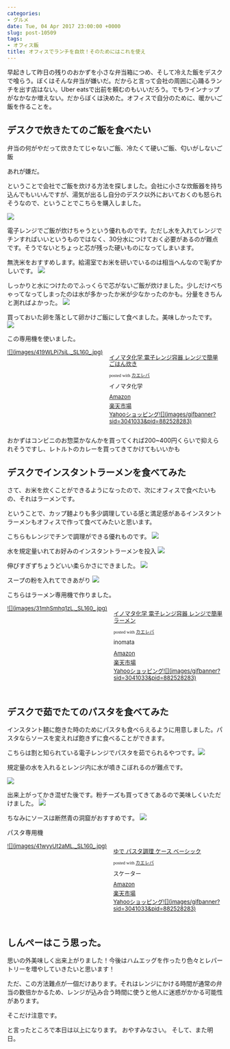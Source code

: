 ```yaml
---
categories:
- グルメ
date: Tue, 04 Apr 2017 23:00:00 +0000
slug: post-10509
tags:
- オフィス飯
title: オフィスでランチを自炊！そのためにはこれを使え
---
```


早起きして昨日の残りのおかずを小さな弁当箱につめ、そして冷えた飯をデスクで喰らう。ぼくはそんな弁当が嫌いだ。だからと言って会社の周囲に心踊るランチを出す店はない。Uber eatsで出前を頼むのもいいだろう。でもラインナップがなかなか増えない。だからぼくは決めた。オフィスで自分のために、暖かいご飯を作ることを。<!--more-->
<h2>デスクで炊きたてのご飯を食べたい</h2>
弁当の何がやだって炊きたてじゃないご飯、冷たくて硬いご飯、匂いがしないご飯

あれが嫌だ。

ということで会社でご飯を炊ける方法を探しました。会社に小さな炊飯器を持ち込んでもいいんですが、湯気が出るし自分のデスク以外においておくのも怒られそうなので、ということでこちらを購入しました。

![](images/IIMG_6534.jpg)

電子レンジでご飯が炊けちゃうという優れものです。ただし水を入れてレンジでチンすればいいというものではなく、30分水につけておく必要があるのが難点です。そうでないとちょっと芯が残った硬いものになってしまいます。

無洗米をおすすめします。給湯室でお米を研いでいるのは相当へんなので恥ずかしいです。
![](images/IIMG_6535.jpg)

しっかりと水につけたのでふっくらで芯がないご飯が炊けました。少しだけべちゃってなってしまったのは水が多かったか米が少なかったのかも。分量をきちんと測ればよかった。
![](images/IFullSizeRender-10.jpg)

買っておいた卵を落として卵かけご飯にして食べました。美味しかったです。
![](images/IFullSizeRender-7.jpg)

この専用機を使いました。
<div class="kaerebalink-box" style="text-align: left; padding-bottom: 20px; font-size: small; /zoom: 1; overflow: hidden;">
<div class="kaerebalink-image" style="float: left; margin: 0 15px 10px 0;"><a href="http://www.amazon.co.jp/exec/obidos/ASIN/B005M0BQEW/warawareotoko-22/" target="_blank" rel="noopener noreferrer">![](images/419WLPi7siL._SL160_.jpg)</a></div>
<div class="kaerebalink-info" style="line-height: 120%; /zoom: 1; overflow: hidden;">
<div class="kaerebalink-name" style="margin-bottom: 10px; line-height: 120%;">

<a href="http://www.amazon.co.jp/exec/obidos/ASIN/B005M0BQEW/warawareotoko-22/" target="_blank" rel="noopener noreferrer">イノマタ化学 電子レンジ容器 レンジで簡単ごはん炊き</a>
<div class="kaerebalink-powered-date" style="font-size: 8pt; margin-top: 5px; font-family: verdana; line-height: 120%;">posted with <a href="http://kaereba.com" target="_blank" rel="nofollow noopener noreferrer">カエレバ</a></div>
</div>
<div class="kaerebalink-detail" style="margin-bottom: 5px;">イノマタ化学</div>
<div class="kaerebalink-link1" style="margin-top: 10px;">
<div class="shoplinkamazon" style="margin: 5px 0;"><a href="http://www.amazon.co.jp/gp/search?keywords=%E3%82%A4%E3%83%8E%E3%83%9E%E3%82%BF%E5%8C%96%E5%AD%A6%20%E9%9B%BB%E5%AD%90%E3%83%AC%E3%83%B3%E3%82%B8%E5%AE%B9%E5%99%A8%20%E3%83%AC%E3%83%B3%E3%82%B8%E3%81%A7%E7%B0%A1%E5%8D%98%E3%81%94%E3%81%AF%E3%82%93%E7%82%8A%E3%81%8D&amp;__mk_ja_JP=%E3%82%AB%E3%82%BF%E3%82%AB%E3%83%8A&amp;tag=warawareotoko-22" target="_blank" rel="noopener noreferrer">Amazon</a></div>
<div class="shoplinkrakuten" style="margin: 5px 0;"><a href="https://hb.afl.rakuten.co.jp/hgc/0f6e221b.2eb9748a.0f6e221c.35cc1e84/?pc=http%3A%2F%2Fsearch.rakuten.co.jp%2Fsearch%2Fmall%2F%25E3%2582%25A4%25E3%2583%258E%25E3%2583%259E%25E3%2582%25BF%25E5%258C%2596%25E5%25AD%25A6%2520%25E9%259B%25BB%25E5%25AD%2590%25E3%2583%25AC%25E3%2583%25B3%25E3%2582%25B8%25E5%25AE%25B9%25E5%2599%25A8%2520%25E3%2583%25AC%25E3%2583%25B3%25E3%2582%25B8%25E3%2581%25A7%25E7%25B0%25A1%25E5%258D%2598%25E3%2581%2594%25E3%2581%25AF%25E3%2582%2593%25E7%2582%258A%25E3%2581%258D%2F-%2Ff.1-p.1-s.1-sf.0-st.A-v.2%3Fx%3D0%26scid%3Daf_ich_link_urltxt%26m%3Dhttp%3A%2F%2Fm.rakuten.co.jp%2F" target="_blank" rel="noopener noreferrer">楽天市場</a></div>
<div class="shoplinkyahoo" style="margin: 5px 0;"><a href="//ck.jp.ap.valuecommerce.com/servlet/referral?sid=3041033&amp;pid=882528283&amp;vc_url=http%3A%2F%2Fsearch.shopping.yahoo.co.jp%2Fsearch%3Fp%3D%25E3%2582%25A4%25E3%2583%258E%25E3%2583%259E%25E3%2582%25BF%25E5%258C%2596%25E5%25AD%25A6%2520%25E9%259B%25BB%25E5%25AD%2590%25E3%2583%25AC%25E3%2583%25B3%25E3%2582%25B8%25E5%25AE%25B9%25E5%2599%25A8%2520%25E3%2583%25AC%25E3%2583%25B3%25E3%2582%25B8%25E3%2581%25A7%25E7%25B0%25A1%25E5%258D%2598%25E3%2581%2594%25E3%2581%25AF%25E3%2582%2593%25E7%2582%258A%25E3%2581%258D&amp;vcptn=kaereba" target="_blank" rel="noopener noreferrer">Yahooショッピング![](images/gifbanner?sid=3041033&amp;pid=882528283)</a></div>
</div>
</div>
<div class="booklink-footer" style="clear: left;"></div>
</div>
おかずはコンビニのお惣菜かなんかを買ってくれば200~400円くらいで抑えられそうですし、レトルトのカレーを買ってきてかけてもいいかも
<h2>デスクでインスタントラーメンを食べてみた</h2>
さて、お米を炊くことができるようになったので、次にオフィスで食べたいもの、それはラーメンです。

ということで、カップ麺よりも多少調理している感と満足感があるインスタントラーメンもオフィスで作って食べてみたいと思います。

こちらもレンジでチンで調理ができる優れものです。
![](images/IFullSizeRender-9.jpg)

水を規定量いれてお好みのインスタントラーメンを投入
![](images/IIMG_6526.jpg)

伸びすぎずちょうどいい柔らかさにできました。
![](images/IIMG_6527.jpg)

スープの粉を入れてできあがり
![](images/IIMG_6529.jpg)

こちらはラーメン専用機で作りました。
<div class="kaerebalink-box" style="text-align: left; padding-bottom: 20px; font-size: small; /zoom: 1; overflow: hidden;">
<div class="kaerebalink-image" style="float: left; margin: 0 15px 10px 0;"><a href="http://www.amazon.co.jp/exec/obidos/ASIN/B00N7444WQ/warawareotoko-22/" target="_blank" rel="noopener noreferrer">![](images/31mhSmhq1zL._SL160_.jpg)</a></div>
<div class="kaerebalink-info" style="line-height: 120%; /zoom: 1; overflow: hidden;">
<div class="kaerebalink-name" style="margin-bottom: 10px; line-height: 120%;">

<a href="http://www.amazon.co.jp/exec/obidos/ASIN/B00N7444WQ/warawareotoko-22/" target="_blank" rel="noopener noreferrer">イノマタ化学 電子レンジ容器 レンジで簡単ラーメン</a>
<div class="kaerebalink-powered-date" style="font-size: 8pt; margin-top: 5px; font-family: verdana; line-height: 120%;">posted with <a href="http://kaereba.com" target="_blank" rel="nofollow noopener noreferrer">カエレバ</a></div>
</div>
<div class="kaerebalink-detail" style="margin-bottom: 5px;">inomata</div>
<div class="kaerebalink-link1" style="margin-top: 10px;">
<div class="shoplinkamazon" style="margin: 5px 0;"><a href="http://www.amazon.co.jp/gp/search?keywords=%E3%82%A4%E3%83%8E%E3%83%9E%E3%82%BF%E5%8C%96%E5%AD%A6%20%E9%9B%BB%E5%AD%90%E3%83%AC%E3%83%B3%E3%82%B8%E5%AE%B9%E5%99%A8%20%E3%83%AC%E3%83%B3%E3%82%B8%E3%81%A7%E7%B0%A1%E5%8D%98%E3%83%A9%E3%83%BC%E3%83%A1%E3%83%B3&amp;__mk_ja_JP=%E3%82%AB%E3%82%BF%E3%82%AB%E3%83%8A&amp;tag=warawareotoko-22" target="_blank" rel="noopener noreferrer">Amazon</a></div>
<div class="shoplinkrakuten" style="margin: 5px 0;"><a href="https://hb.afl.rakuten.co.jp/hgc/0f6e221b.2eb9748a.0f6e221c.35cc1e84/?pc=http%3A%2F%2Fsearch.rakuten.co.jp%2Fsearch%2Fmall%2F%25E3%2582%25A4%25E3%2583%258E%25E3%2583%259E%25E3%2582%25BF%25E5%258C%2596%25E5%25AD%25A6%2520%25E9%259B%25BB%25E5%25AD%2590%25E3%2583%25AC%25E3%2583%25B3%25E3%2582%25B8%25E5%25AE%25B9%25E5%2599%25A8%2520%25E3%2583%25AC%25E3%2583%25B3%25E3%2582%25B8%25E3%2581%25A7%25E7%25B0%25A1%25E5%258D%2598%25E3%2583%25A9%25E3%2583%25BC%25E3%2583%25A1%25E3%2583%25B3%2F-%2Ff.1-p.1-s.1-sf.0-st.A-v.2%3Fx%3D0%26scid%3Daf_ich_link_urltxt%26m%3Dhttp%3A%2F%2Fm.rakuten.co.jp%2F" target="_blank" rel="noopener noreferrer">楽天市場</a></div>
<div class="shoplinkyahoo" style="margin: 5px 0;"><a href="//ck.jp.ap.valuecommerce.com/servlet/referral?sid=3041033&amp;pid=882528283&amp;vc_url=http%3A%2F%2Fsearch.shopping.yahoo.co.jp%2Fsearch%3Fp%3D%25E3%2582%25A4%25E3%2583%258E%25E3%2583%259E%25E3%2582%25BF%25E5%258C%2596%25E5%25AD%25A6%2520%25E9%259B%25BB%25E5%25AD%2590%25E3%2583%25AC%25E3%2583%25B3%25E3%2582%25B8%25E5%25AE%25B9%25E5%2599%25A8%2520%25E3%2583%25AC%25E3%2583%25B3%25E3%2582%25B8%25E3%2581%25A7%25E7%25B0%25A1%25E5%258D%2598%25E3%2583%25A9%25E3%2583%25BC%25E3%2583%25A1%25E3%2583%25B3&amp;vcptn=kaereba" target="_blank" rel="noopener noreferrer">Yahooショッピング![](images/gifbanner?sid=3041033&amp;pid=882528283)</a></div>
</div>
</div>
<div class="booklink-footer" style="clear: left;"></div>
</div>
<h2>デスクで茹でたてのパスタを食べてみた</h2>
インスタント麺に飽きた時のためにパスタも食べらえるように用意しました。パスタならソースを変えれば飽きずに食べることができます。

こちらは割と知られている電子レンジでパスタを茹でられるやつです。![](images/IFullSizeRender-11.jpg)

規定量の水を入れるとレンジ内に水が噴きこぼれるのが難点です。

![](images/IFullSizeRender-8.jpg)

出来上がってかき混ぜた後です。粉チーズも買ってきてあるので美味しくいただけました。
![](images/IIMG_6547.jpg)

ちなみにソースは断然青の洞窟がおすすめです。
![](images/IFullSizeRender-13.jpg)

パスタ専用機
<div class="kaerebalink-box" style="text-align: left; padding-bottom: 20px; font-size: small; /zoom: 1; overflow: hidden;">
<div class="kaerebalink-image" style="float: left; margin: 0 15px 10px 0;"><a href="http://www.amazon.co.jp/exec/obidos/ASIN/B0026ZH3IY/warawareotoko-22/" target="_blank" rel="noopener noreferrer">![](images/41wyyUt2aML._SL160_.jpg)</a></div>
<div class="kaerebalink-info" style="line-height: 120%; /zoom: 1; overflow: hidden;">
<div class="kaerebalink-name" style="margin-bottom: 10px; line-height: 120%;">

<a href="http://www.amazon.co.jp/exec/obidos/ASIN/B0026ZH3IY/warawareotoko-22/" target="_blank" rel="noopener noreferrer">ゆで パスタ調理 ケース ベーシック</a>
<div class="kaerebalink-powered-date" style="font-size: 8pt; margin-top: 5px; font-family: verdana; line-height: 120%;">posted with <a href="http://kaereba.com" target="_blank" rel="nofollow noopener noreferrer">カエレバ</a></div>
</div>
<div class="kaerebalink-detail" style="margin-bottom: 5px;">スケーター</div>
<div class="kaerebalink-link1" style="margin-top: 10px;">
<div class="shoplinkamazon" style="margin: 5px 0;"><a href="http://www.amazon.co.jp/gp/search?keywords=%E3%82%86%E3%81%A7%20%E3%83%91%E3%82%B9%E3%82%BF%E8%AA%BF%E7%90%86%20%E3%82%B1%E3%83%BC%E3%82%B9%20%E3%83%99%E3%83%BC%E3%82%B7%E3%83%83%E3%82%AF&amp;__mk_ja_JP=%E3%82%AB%E3%82%BF%E3%82%AB%E3%83%8A&amp;tag=warawareotoko-22" target="_blank" rel="noopener noreferrer">Amazon</a></div>
<div class="shoplinkrakuten" style="margin: 5px 0;"><a href="https://hb.afl.rakuten.co.jp/hgc/0f6e221b.2eb9748a.0f6e221c.35cc1e84/?pc=http%3A%2F%2Fsearch.rakuten.co.jp%2Fsearch%2Fmall%2F%25E3%2582%2586%25E3%2581%25A7%2520%25E3%2583%2591%25E3%2582%25B9%25E3%2582%25BF%25E8%25AA%25BF%25E7%2590%2586%2520%25E3%2582%25B1%25E3%2583%25BC%25E3%2582%25B9%2520%25E3%2583%2599%25E3%2583%25BC%25E3%2582%25B7%25E3%2583%2583%25E3%2582%25AF%2F-%2Ff.1-p.1-s.1-sf.0-st.A-v.2%3Fx%3D0%26scid%3Daf_ich_link_urltxt%26m%3Dhttp%3A%2F%2Fm.rakuten.co.jp%2F" target="_blank" rel="noopener noreferrer">楽天市場</a></div>
<div class="shoplinkyahoo" style="margin: 5px 0;"><a href="//ck.jp.ap.valuecommerce.com/servlet/referral?sid=3041033&amp;pid=882528283&amp;vc_url=http%3A%2F%2Fsearch.shopping.yahoo.co.jp%2Fsearch%3Fp%3D%25E3%2582%2586%25E3%2581%25A7%2520%25E3%2583%2591%25E3%2582%25B9%25E3%2582%25BF%25E8%25AA%25BF%25E7%2590%2586%2520%25E3%2582%25B1%25E3%2583%25BC%25E3%2582%25B9%2520%25E3%2583%2599%25E3%2583%25BC%25E3%2582%25B7%25E3%2583%2583%25E3%2582%25AF&amp;vcptn=kaereba" target="_blank" rel="noopener noreferrer">Yahooショッピング![](images/gifbanner?sid=3041033&amp;pid=882528283)</a></div>
</div>
</div>
<div class="booklink-footer" style="clear: left;"></div>
</div>
<h2>しんぺーはこう思った。</h2>
思いの外美味しく出来上がりました！今後はハムエッグを作ったり色々とレパートリーを増やしていきたいと思います！

ただ、この方法難点が一個だけあります。それはレンジにかける時間が通常の弁当の数倍かかるため、レンジが込み合う時間に使うと他人に迷惑がかかる可能性があります。

そこだけ注意です。

と言ったところで本日は以上になります。
おやすみなさい。
そして、また明日。